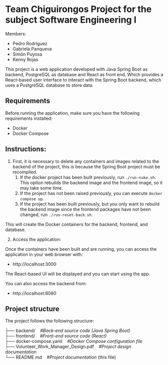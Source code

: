 # Team Chiguirongos Project for the subject Software Engineering I

Members:
- Pedro Rodríguez
- Gabriela Panqueva
- Simón Puyosa
- Kenny Rojas

This project is a web application developed with Java Spring Boot as backend, PostgreSQL as database and React as front end. Which provides a React-based user interface to interact with the Spring Boot backend, which uses a PostgreSQL database to store data.

## Requirements

Before running the application, make sure you have the following requirements installed:

- Docker
- Docker Compose

## Instructions:

1. First, it is necessary to delete any containers and images related to the backend of the project, this is because the Spring Boot project must be recompiled.
    1. If the docker project has been built previously, run `./run-nuke.sh`. This option rebuilds the backend image and the frontend image, so it may take some time.
    2. If the project has not been raised previously, you can execute `docker compose up`.
    3. If the project has been built previously, but you only want to rebuild the backend image since the frontend packages have not been changed, run `./run-reset-back.sh`.

This will create the Docker containers for the backend, frontend, and database.

2. Access the application:

Once the containers have been built and are running, you can access the application in your web browser with:

- http://localhost:3000

The React-based UI will be displayed and you can start using the app.

You can also access the backend from:

- http://localhost:8080

## Project structure

The project follows the following structure:

├── backend/ &nbsp;&nbsp;&nbsp;_#Back-end source code (Java Spring Boot)_<br>
├── frontend/ &nbsp;&nbsp;&nbsp;_#Front-end source code (React)_<br>
├── docker-compose.yaml &nbsp;&nbsp;&nbsp;_#Docker Compose configuration file_<br>
├── Volunteer_Work_Manager_Design.pdf &nbsp;&nbsp;&nbsp;_#Project design documentation_<br>
└── README.md &nbsp;&nbsp;&nbsp;_#Project documentation_ (this file)
